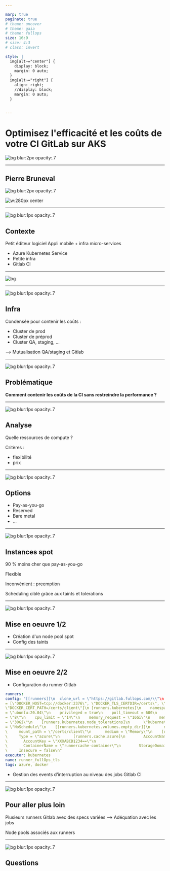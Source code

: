 ```yaml
---

marp: true
paginate: true
# theme: uncover
# theme: gaia
# theme: fullops
size: 16:9
# size: 4:3
# class: invert

style: |
  img[alt~="center"] {
    display: block;
    margin: 0 auto;
  }
  img[alt~="right"] {
    align: right;
    //display: block;
    margin: 0 auto;
  }


---
```


# **Optimisez l'efficacité et les coûts de votre CI GitLab sur AKS**

![bg blur:2px opacity:.7](img/fullops-bg-light.png)

---

## **Pierre Bruneval**
<!-- backgroundcolor: black -->
![bg blur:2px opacity:.7](img/fullops-bg-light.png)

![w:280px center](img/qrcode-linkedin_pb.png)

---
<!-- backgroundcolor: black -->
![bg blur:1px opacity:.7](img/fullops-bg-light.png)

## **Contexte**

Petit éditeur logiciel
Appli mobile  + infra micro-services

* Azure Kubernetes Service
* Petite infra
* Gitlab CI

---
![bg](img/pipeline-graph.png)

---
<!-- backgroundcolor: black -->
![bg blur:1px opacity:.7](img/fullops-bg-light.png)

## **Infra**

Condensée pour contenir les coûts :

* Cluster de prod
* Cluster de préprod
* Cluster QA, staging, ...

--> Mutualisation QA/staging et Gitlab

---
![bg blur:1px opacity:.7](img/fullops-bg-light.png)

## **Problématique**

**Comment contenir les coûts de la CI sans restreindre la performance ?**

---
![bg blur:1px opacity:.7](img/fullops-bg-light.png)

## **Analyse**

Quelle ressources de compute ?

Critères :

* flexibilité
* prix

---
![bg blur:1px opacity:.7](img/fullops-bg-light.png)

## **Options**

* Pay-as-you-go
* Reserved
* Bare metal
* ...

---
![bg blur:1px opacity:.7](img/fullops-bg-light.png)

## **Instances spot**

90 % moins cher que pay-as-you-go

Flexible

Inconvénient : preemption

Scheduling ciblé grâce aux taints et tolerations

---
![bg blur:1px opacity:.7](img/fullops-bg-light.png)

## **Mise en oeuvre 1/2**

* Création d'un node pool spot
* Config des taints

---
![bg blur:1px opacity:.7](img/fullops-bg-light.png)

## **Mise en oeuvre 2/2**

* Configuration du runner Gitlab

```yaml
runners:
config: "[[runners]]\n  clone_url = \"https://gitlab.fullops.com/\\"\n  environment
= [\"DOCKER_HOST=tcp://docker:2376\", \"DOCKER_TLS_CERTDIR=/certs\", \"DOCKER_TLS_VERIFY=1\",
\"DOCKER_CERT_PATH=/certs/client\"]\n [runners.kubernetes]\n    namespace = \"{{.Release.Namespace}}\" \n    image
= \"ubuntu:20.04\"\n    privileged = true\n    poll_timeout = 600\n    cpu_request
= \"8\"\n    cpu_limit = \"14\"\n    memory_request = \"16Gi\"\n    memory_limit
= \"30Gi\"\n    [runners.kubernetes.node_tolerations]\n      \"kubernetes.azure.com/scalesetpriority=spot\"
= \"NoSchedule\"\n    [[runners.kubernetes.volumes.empty_dir]]\n      name = \"docker-certs\"\n
\     mount_path = \"/certs/client\"\n      medium = \"Memory\"\n    [runners.cache]\n
\     Type = \"azure\"\n      [runners.cache.azure]\n        AccountName = \"k8s-gitlabrunner_cache\"\n
\       AccountKey = \"XXXABCD1234==\"\n
\       ContainerName = \"runnercache-container\"\n        StorageDomain = \"blob.core.windows.net\"\n
\     Insecure = false\n"
executor: kubernetes
name: runner_fullOps_tls
tags: azure, docker
```

* Gestion des events d’interruption au niveau des jobs Gitlab CI

---
![bg blur:1px opacity:.7](img/fullops-bg-light.png)

## Pour aller plus loin

Plusieurs runners Gitlab avec des specs variées
--> Adéquation avec les jobs

Node pools associés aux runners

---
![bg blur:1px opacity:.7](img/fullops-bg-light.png)

## Questions
